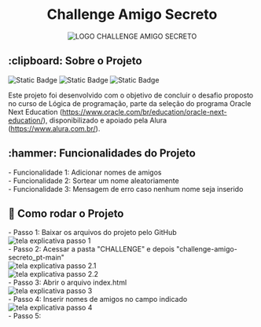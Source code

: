 <h1 align="center"> Challenge Amigo Secreto </h1>

<div align="center">
    <img src="https://github.com/user-attachments/assets/658d8111-0cb3-4aa7-a636-ded02de8b644" alt="LOGO CHALLENGE AMIGO SECRETO">
</div>

<h2>:clipboard: Sobre o Projeto</h2>

![Static Badge](https://img.shields.io/badge/language-javascript-%23fe652b) ![Static Badge](https://img.shields.io/badge/status-finished-%23fe652b) ![Static Badge](https://img.shields.io/badge/version-1.2-%23fe652b)

Este projeto foi desenvolvido com o objetivo de concluir o desafio proposto no curso de Lógica de programação, parte da seleção do programa Oracle Next Education (https://www.oracle.com/br/education/oracle-next-education/), disponibilizado e apoiado pela Alura (https://www.alura.com.br/).

<h2>:hammer: Funcionalidades do Projeto</h2>
- Funcionalidade 1: Adicionar nomes de amigos <div>
- Funcionalidade 2: Sortear um nome aleatoriamente</div><div>
- Funcionalidade 3: Mensagem de erro caso nenhum nome seja inserido</div>

<h2>🚀 Como rodar o Projeto</h2>
- Passo 1: Baixar os arquivos do projeto pelo GitHub<div>
<img src="https://github.com/user-attachments/assets/692b21d4-1786-4808-ba70-159ad3d6c15f" alt="tela explicativa passo 1"></div><div>
- Passo 2: Acessar a pasta "CHALLENGE" e depois "challenge-amigo-secreto_pt-main"</div><div><img src="https://github.com/user-attachments/assets/b044464c-6a5e-4918-8d11-89c3b6fe63e4" alt="tela explicativa passo 2.1"></div><img src="https://github.com/user-attachments/assets/92cdf823-4188-4e70-af82-9b66da2cfa1e" alt="tela explicativa passo 2.2"><div>
</div><div>
- Passo 3: Abrir o arquivo index.html <div><img src="https://github.com/user-attachments/assets/0ec75739-8354-43c7-a921-7d19e8d0722a" alt="tela explicativa passo 3"></div><div>
- Passo 4: Inserir nomes de amigos no campo indicado <div><img src="https://github.com/user-attachments/assets/3f059e10-290e-4550-92b8-c52263d0887e" alt="tela explicativa passo 4"></div>
- Passo 5: 

